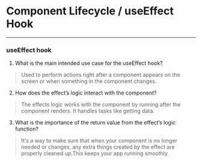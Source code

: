 # Component Lifecycle / useEffect Hook

----

### useEffect hook

1. What is the main intended use case for the useEffect hook?

> Used to perform actions right after a component appears on the screen or when something in the component changes.


2. How does the effect’s logic interact with the component?

> The effects logic works with the component by running after the component renders. It handles tasks like getting data.

3. What is the importance of the return value from the effect’s logic function?

>  It's a way to make sure that when your component is no longer needed or changes, any extra things created by the effect are properly cleaned up.This keeps your app running smoothly.
